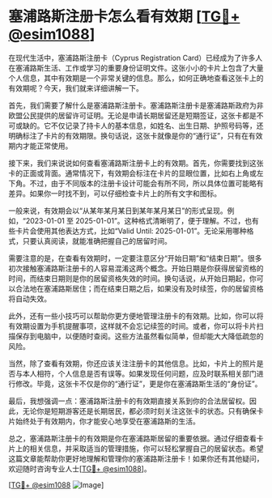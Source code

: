 # 塞浦路斯注册卡怎么看有效期 [[TG💪+ @esim1088](https://t.me/s/esim1088)]

在现代生活中，塞浦路斯注册卡（Cyprus Registration Card）已经成为了许多人在塞浦路斯生活、工作或学习的重要身份证明文件。这张小小的卡片上包含了大量个人信息，其中有效期是一个非常关键的信息。那么，如何正确地查看这张卡上的有效期呢？今天，我们就来详细讲解一下。

首先，我们需要了解什么是塞浦路斯注册卡。塞浦路斯注册卡是塞浦路斯政府为非欧盟公民提供的居留许可证明。无论是申请长期居留还是短期签证，这张卡都是不可或缺的。它不仅记录了持卡人的基本信息，如姓名、出生日期、护照号码等，还明确标注了卡片的有效期限。换句话说，这张卡就像是你的“通行证”，只有在有效期内才能正常使用。

接下来，我们来说说如何查看塞浦路斯注册卡上的有效期。首先，你需要找到这张卡的正面或背面。通常情况下，有效期会标注在卡片的显眼位置，比如右上角或左下角。不过，由于不同版本的注册卡设计可能会有所不同，所以具体位置可能略有差异。如果你一时找不到，可以仔细检查卡片上的所有文字和图标。

一般来说，有效期会以“从某年某月某日到某年某月某日”的形式呈现。例如，“2023-01-01 至 2025-01-01”。这种格式清晰明了，便于理解。不过，也有些卡片会使用其他表达方式，比如“Valid Until: 2025-01-01”。无论采用哪种格式，只要认真阅读，就能准确把握自己的居留时间。

需要注意的是，在查看有效期时，一定要注意区分“开始日期”和“结束日期”。很多初次接触塞浦路斯注册卡的人容易混淆这两个概念。开始日期是你获得居留资格的时间，而结束日期则是你的居留资格失效的时间。换句话说，从开始日期起，你可以合法地在塞浦路斯居住；而在结束日期之后，如果没有及时续签，你的居留资格将自动失效。

此外，还有一些小技巧可以帮助你更方便地管理注册卡的有效期。比如，你可以将有效期设置为手机提醒事项，这样就不会忘记续签的时间。或者，你可以将卡片扫描保存到电脑中，以便随时查阅。这些方法虽然看似简单，但却能大大降低疏忽的风险。

当然，除了查看有效期，你还应该关注注册卡的其他信息。比如，卡片上的照片是否与本人相符，个人信息是否有误等。如果发现任何问题，应及时联系相关部门进行修改。毕竟，这张卡不仅是你的“通行证”，更是你在塞浦路斯生活的“身份证”。

最后，我想强调一点：塞浦路斯注册卡的有效期直接关系到你的合法居留权。因此，无论你是短期游客还是长期居民，都必须时刻关注这张卡的状态。只有确保卡片始终处于有效期内，你才能安心地享受在塞浦路斯的生活。

总之，塞浦路斯注册卡的有效期是你在塞浦路斯居留的重要依据。通过仔细查看卡片上的相关信息，并采取适当的管理措施，你可以轻松掌握自己的居留状态。希望这篇文章能帮助你更好地理解和管理你的塞浦路斯注册卡！如果你还有其他疑问，欢迎随时咨询专业人士[[TG💪+ @esim1088](https://t.me/s/esim1088)]。

[[TG💪+ @esim1088](https://t.me/s/esim1088) ![Image](https://i.postimg.cc/4NQfJmqS/Snipaste-2025-05-13-00-14-12.png)]